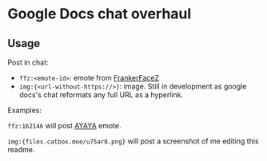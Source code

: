 # Google Docs chat overhaul

## Usage
Post in chat:
- `ffz:<emote-id>`: emote from [FrankerFaceZ](https://www.frankerfacez.com/)
- `img:{<url-without-https://>}`: image. Still in development as google docs's chat reformats any full URL as a hyperlink.

Examples:

`ffz:162146` will post [AYAYA](https://www.frankerfacez.com/emoticon/162146-AYAYA) emote.

`img:{files.catbox.moe/u75ar8.png}` will post a screenshot of me editing this readme.
